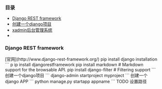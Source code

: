 ### 目录
- [Django REST framework](#download)
- [创建一个django项目]()
-  [xadmin后台管理系统]()
- 


<h3 id="download"/>Django REST framework</h3>
[官网](http://www.django-rest-framework.org/)
pip install django
installation
```
p ip install djangorestframework
pip install markdown       # Markdown support for the browsable API.
pip install django-filter  # Filtering support
```
创建一个django项目
```
django-admin startproject myproject
```
创建一个django APP
```
python manage.py startapp appname
```
TODO 设置路径   



